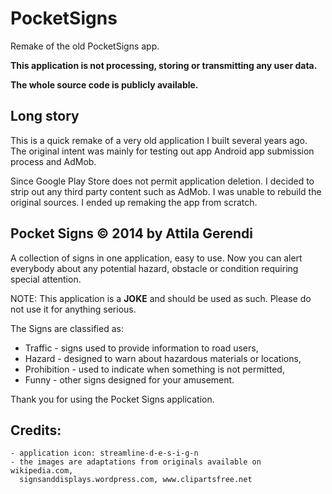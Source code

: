 # PocketSigns

Remake of the old PocketSigns app.

**This application is not processing, storing or transmitting any user data.**

**The whole source code is publicly available.**

Long story
--
This is a quick remake of a very old application I built several years ago. The original intent was mainly for testing out app
Android app submission process and AdMob.

Since Google Play Store does not permit application deletion. I decided to strip out any third party content such as AdMob. I was unable to rebuild
the original sources. I ended up remaking the app from scratch.

Pocket Signs &copy; 2014 by Attila Gerendi
--

A collection of signs in one application, easy to use. Now you can alert everybody about
any potential hazard, obstacle or condition requiring special attention.

NOTE: This application is a **JOKE** and should be used as such. Please do not use it for anything serious.

The Signs are classified as:
- Traffic - signs used to provide information to road users,
- Hazard - designed to warn about hazardous materials or locations,
- Prohibition - used to indicate when something is not permitted,
- Funny - other signs designed for your amusement.

Thank you for using the Pocket Signs application.

Credits:
---
    - application icon: streamline-d-e-s-i-g-n
    - the images are adaptations from originals available on wikipedia.com,
      signsanddisplays.wordpress.com, www.clipartsfree.net

